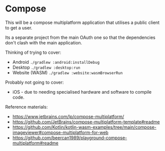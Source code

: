 # Compose
This will be a compose multiplatform application that utilises a public client to get a user.  

Its a separate project from the main OAuth one so that the dependencies don't clash with the main application.  

Thinking of trying to cover:
* Android `./gradlew :android:installDebug`
* Desktop `./gradlew :desktop:run`
* Website (WASM) `./gradlew :website:wasmBrowserRun`

Probably not going to cover:
* iOS - due to needing specialised hardware and software to compile code.

Reference materials:
* https://www.jetbrains.com/lp/compose-multiplatform/
* https://github.com/JetBrains/compose-multiplatform-template#readme
* https://github.com/Kotlin/kotlin-wasm-examples/tree/main/compose-imageviewer#compose-multiplatform-for-web
* https://github.com/beercan1989/playground-compose-multiplatform#readme
